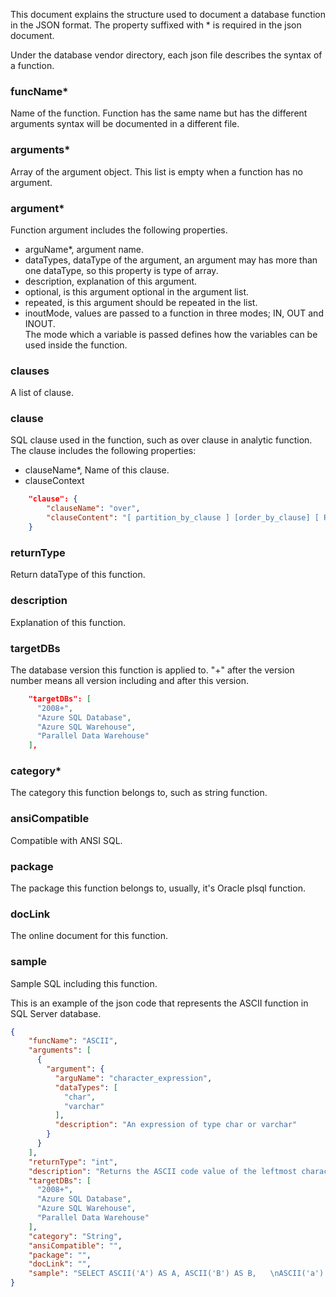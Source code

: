 This document explains the structure used to document a database function in the JSON format.
The property suffixed with * is required in the json document.

Under the database vendor directory, each json file describes the syntax of a function.

### funcName*
Name of the function. Function has the same name but has the different arguments syntax will be documented
in a different file. 

### arguments*
Array of the argument object. This list is empty when a function has no argument.

### argument*
Function argument includes the following properties.

* arguName*, argument name. 
* dataTypes, dataType of the argument, an argument may has more than one dataType, so this property is type of array.
* description, explanation of this argument.
* optional, is this argument optional in the argument list.
* repeated, is this argument should be repeated in the list.
* inoutMode, values are passed to a function in three modes; IN, OUT and INOUT.  
The mode which a variable is passed defines how the variables can be used inside the function. 

### clauses
A list of clause.

### clause
SQL clause used in the function, such as over clause in analytic function.
The clause includes the following properties:

* clauseName*, Name of this clause.
* clauseContext

```json
	"clause": {
		"clauseName": "over",
		"clauseContent": "[ partition_by_clause ] [order_by_clause] [ ROW_or_RANGE_clause ] ) "
	}
```

### returnType
Return dataType of this function.

### description
Explanation of this function.

### targetDBs
The database version this function is applied to. "+" after the version number means 
all version including and after this version.
```json
	"targetDBs": [
	  "2008+",
	  "Azure SQL Database",
	  "Azure SQL Warehouse",
	  "Parallel Data Warehouse"
	],
```

### category*
The category this function belongs to, such as string function.

### ansiCompatible
Compatible with ANSI SQL.

### package
The package this function belongs to, usually, it's Oracle plsql function.

### docLink
The online document for this function.

### sample
Sample SQL including this function.

This is an example of the json code that represents the ASCII function in SQL Server database.

```json
{
	"funcName": "ASCII",
	"arguments": [
	  {
		"argument": {
		  "arguName": "character_expression",
		  "dataTypes": [
			"char",
			"varchar"
		  ],
		  "description": "An expression of type char or varchar"
		}
	  }
	],
	"returnType": "int",
	"description": "Returns the ASCII code value of the leftmost character of a character expression",
	"targetDBs": [
	  "2008+",
	  "Azure SQL Database",
	  "Azure SQL Warehouse",
	  "Parallel Data Warehouse"
	],
	"category": "String",
	"ansiCompatible": "",
	"package": "",
	"docLink": "",
	"sample": "SELECT ASCII('A') AS A, ASCII('B') AS B,   \nASCII('a') AS a, ASCII('b') AS b,  \nASCII(1) AS [1], ASCII(2) AS [2];"
}
```